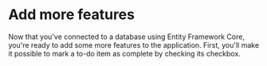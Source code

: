 # Add more features

Now that you've connected to a database using Entity Framework Core, you're ready to add some more features to the application. First, you'll make it possible to mark a to-do item as complete by checking its checkbox.

